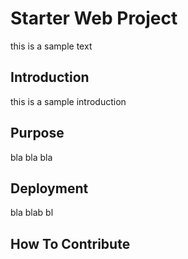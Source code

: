 # Starter Web Project

this is a sample text 

## Introduction

this is a sample introduction

## Purpose

bla bla bla

## Deployment

bla blab bl

## How To Contribute
